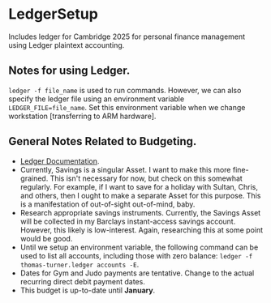 # LedgerSetup
Includes ledger for Cambridge 2025 for personal finance management using Ledger plaintext accounting.

## Notes for using Ledger.

`ledger -f file_name` is used to run commands. However, we can also specify the ledger file using an environment variable  `LEDGER_FILE=file_name`. Set this environment variable when we change workstation \[transferring to ARM hardware\].

## General Notes Related to Budgeting.

- [Ledger Documentation](https://howeyc.github.io/ledger/02_Balance.html).
- Currently, Savings is a singular Asset. I want to make this more fine-grained. This isn't necessary for now, but check on this somewhat regularly. For example, if I want to save for a holiday with Sultan, Chris, and others, then I ought to make a separate Asset for this purpose. This is a manifestation of out-of-sight out-of-mind, baby.
- Research appropriate savings instruments. Currently, the Savings Asset will be collected in my Barclays instant-access savings account. However, this likely is low-interest. Again, researching this at some point would be good.
- Until we setup an environment variable, the following command can be used to list all accounts, including those with zero balance: `ledger -f thomas-turner.ledger accounts -E`.
- Dates for Gym and Judo payments are tentative. Change to the actual recurring direct debit payment dates.
- This budget is up-to-date until **January**.
